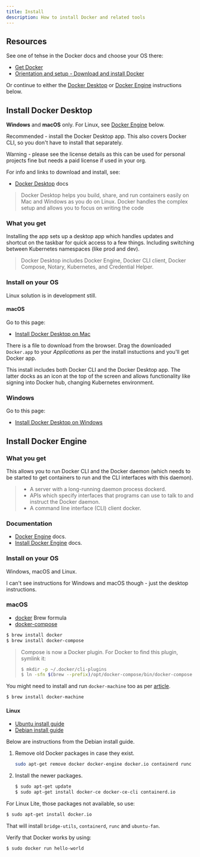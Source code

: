 ```yaml
---
title: Install
description: How to install Docker and related tools
---
```


## Resources

See one of tehse in the Docker docs and choose your OS there:

- [Get Docker](https://docs.docker.com/get-docker/)
- [Orientation and setup - Download and install Docker](https://docs.docker.com/get-started/#download-and-install-docker)

Or continue to either the [Docker Desktop](#docker-desktop) or [Docker Engine](#docker-engine) instructions below.


## Install Docker Desktop

**Windows** and **macOS** only. For Linux, see [Docker Engine](#docker-engine) below.

Recommended - install the Docker Desktop app. This also covers Docker CLI, so you don't have to install that separately.

Warning - please see the license details as this can be used for personal projects fine but needs a paid license if used in your org.

For info and links to download and install, see:

- [Docker Desktop](https://docs.docker.com/desktop/) docs

> Docker Desktop helps you build, share, and run containers easily on Mac and Windows as you do on Linux. Docker handles the complex setup and allows you to focus on writing the code

### What you get

Installing the app sets up a desktop app which handles updates and shortcut on the taskbar for quick access to a few things. Including switching between Kubernetes namespaces (like prod and dev).

> Docker Desktop includes Docker Engine, Docker CLI client, Docker Compose, Notary, Kubernetes, and Credential Helper.

### Install on your OS

Linux solution is in development still.

#### macOS

Go to this page:

- [Install Docker Desktop on Mac](https://docs.docker.com/docker-for-mac/install/)

There is a file to download from the browser. Drag the downloaded `Docker.app` to your _Applications_ as per the install instuctions and you'll get Docker app.

This install includes both Docker CLI and the Docker Desktop app. The latter docks as an icon at the top of the screen and allows functionality like signing into Docker hub, changing Kubernetes environment.

### Windows

Go to this page:

- [Install Docker Desktop on Windows](https://docs.docker.com/desktop/windows/install/)

## Install Docker Engine

### What you get

This allows you to run Docker CLI and the Docker daemon (which needs to be started to get containers to run and the CLI interfaces with this daemon).

> - A server with a long-running daemon process dockerd.
> - APIs which specify interfaces that programs can use to talk to and instruct the Docker daemon.
> - A command line interface (CLI) client docker.

### Documentation

- [Docker Engine](https://docs.docker.com/engine/) docs.
- [Install Docker Engine](https://docs.docker.com/engine/install/) docs.

### Install on your OS

Windows, macOS and Linux.

I can't see instructions for Windows and macOS though - just the desktop instructions.

### macOS

- [docker](https://formulae.brew.sh/formula/docker) Brew formula
- [docker-compose](https://formulae.brew.sh/formula/docker-compose#default)

```sh
$ brew install docker
$ brew install docker-compose
```

> Compose is now a Docker plugin. For Docker to find this plugin, symlink it:
>
> ```sh
> $ mkdir -p ~/.docker/cli-plugins
> $ ln -sfn $(brew --prefix)/opt/docker-compose/bin/docker-compose ~/.docker/cli-plugins/docker-compose
> ```

You might need to install and run `docker-machine` too as per [article](https://medium.com/crowdbotics/a-complete-one-by-one-guide-to-install-docker-on-your-mac-os-using-homebrew-e818eb4cfc3).

```sh
$ brew install docker-machine
```

#### Linux

- [Ubuntu install guide](https://docs.docker.com/engine/install/ubuntu/)
- [Debian install guide](https://docs.docker.com/engine/install/debian/) 

Below are instructions from the Debian install guide.

1. Remove old Docker packages in case they exist.
    ```sh
    sudo apt-get remove docker docker-engine docker.io containerd runc
    ```
2. Install the newer packages.
    ```sh
    $ sudo apt-get update
    $ sudo apt-get install docker-ce docker-ce-cli containerd.io
    ```

For Linux Lite, those packages not available, so use:

```sh
$ sudo apt-get install docker.io
```

That will install `bridge-utils`, `containerd`, `runc` and `ubuntu-fan`.

Verify that Docker works by using:

```sh
$ sudo docker run hello-world
```

